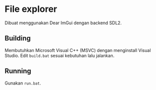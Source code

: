 # File explorer
Dibuat menggunakan Dear ImGui dengan backend SDL2.

## Building
Membutuhkan Microsoft Visual C++ (MSVC) dengan menginstall Visual Studio.
Edit `build.bat` sesuai kebutuhan lalu jalankan.

## Running
Gunakan `run.bat`.
